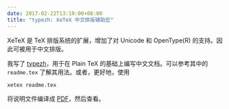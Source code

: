 ```yaml
---
date: 2017-02-22T13:19:00+08:00
title: "typezh: XeTeX 中文排版辅助宏"
---
```


XeTeX 是 TeX 排版系统的扩展，增加了对 Unicode 和 OpenType(R) 的支持。因此可被用于中文排版。

我写了 [typezh](https://github.com/z-rui/typezh)，用于在 Plain TeX 的基础上编写中文文档。可以参考其中的 `readme.tex` 了解其用法。或者，更好地，使用
```
xetex readme.tex
```
将说明文件编译成 [PDF](/media/typezh.pdf)，然后查看。
